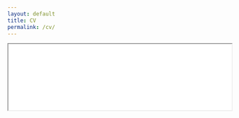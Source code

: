 ```yaml
---
layout: default
title: CV
permalink: /cv/
---
```

<iframe src="{{ site.baseurl }}/docs/Kranti_CH_Resume.pdf" width="100% height=100%"
</iframe>
